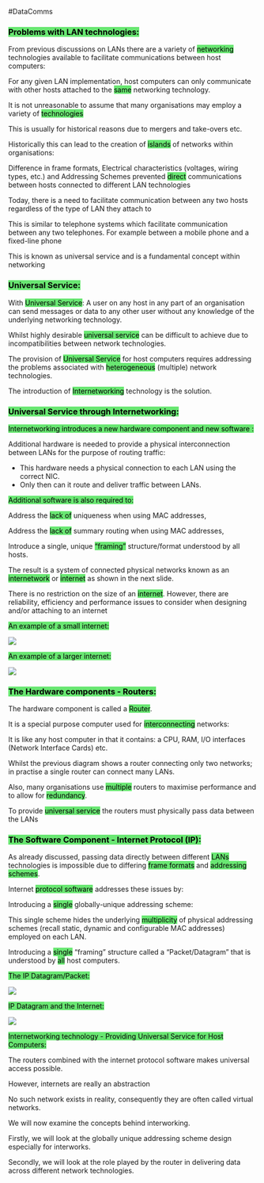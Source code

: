 #DataComms 
### <mark style="background:#69E772;">Problems with LAN technologies:</mark>

From previous discussions on LANs there are a variety of <mark style="background:#69E772;">networking</mark> technologies available to facilitate communications between host computers:

For any given LAN implementation, host computers can only communicate with other hosts attached to the <mark style="background:#69E772;">same</mark> networking technology.

It is not unreasonable to assume that many organisations may employ a variety of <mark style="background:#69E772;">technologies</mark>

This is usually for historical reasons due to mergers and take-overs etc.

Historically this can lead to the creation of <mark style="background:#69E772;">islands</mark> of networks within organisations:

Difference in frame formats, Electrical characteristics (voltages, wiring types, etc.) and Addressing Schemes prevented <mark style="background:#69E772;">direct</mark> communications between hosts connected to different LAN technologies

Today, there is a need to facilitate communication between any two hosts regardless of the type of LAN they attach to

This is similar to telephone systems which facilitate communication between any two telephones. For example between a mobile phone and a fixed-line phone

This is known as universal service and is a fundamental concept within networking

### <mark style="background:#69E772;">Universal Service:</mark>

With <mark style="background:#69E772;">Universal Service</mark>: A user on any host in any part of an organisation can send messages or data to any other user without any knowledge of the underlying networking technology.

Whilst highly desirable <mark style="background:#69E772;">universal service</mark> can be difficult to achieve due to incompatibilities between network technologies.

The provision of <mark style="background:#69E772;">Universal Service</mark> for host computers requires addressing the problems associated with <mark style="background:#69E772;">heterogeneous</mark> (multiple) network technologies.

The introduction of <mark style="background:#69E772;">Internetworking</mark> technology is the solution.

### <mark style="background:#69E772;">Universal Service through Internetworking:</mark>

<mark style="background:#69E772;">Internetworking introduces a new hardware component and new software :</mark>

Additional hardware is needed to provide a physical interconnection between LANs for the purpose of routing traffic:
- This hardware needs a physical connection to each LAN using the correct NIC.
- Only then can it route and deliver traffic between LANs.

<mark style="background:#69E772;">Additional software is also required to:</mark>

Address the <mark style="background:#69E772;">lack of</mark> uniqueness when using MAC addresses,

Address the <mark style="background:#69E772;">lack of</mark> summary routing when using MAC addresses,

Introduce a single, unique <mark style="background:#69E772;">“framing”</mark> structure/format understood by all hosts.

The result is a system of connected physical networks known as an <mark style="background:#69E772;">internetwork</mark> or <mark style="background:#69E772;">internet</mark> as shown in the next slide.

There is no restriction on the size of an <mark style="background:#69E772;">internet</mark>. However, there are reliability, efficiency and performance issues to consider when designing and/or attaching to an internet

<mark style="background:#69E772;">An example of a small internet:</mark>

![](https://i.imgur.com/4xDbPVW.png)


<mark style="background:#69E772;">An example of a larger internet:</mark>

![](https://i.imgur.com/QlxHL9t.png)

### <mark style="background:#69E772;">The Hardware components - Routers:</mark>

The hardware component is called a <mark style="background:#69E772;">Router</mark>.

It is a special purpose computer used for <mark style="background:#69E772;">interconnecting</mark> networks:

It is like any host computer in that it contains: a CPU, RAM, I/O interfaces (Network Interface Cards) etc.

Whilst the previous diagram shows a router connecting only two networks; in practise a single router can connect many LANs.

Also, many organisations use <mark style="background:#69E772;">multiple</mark> routers to maximise performance and to allow for <mark style="background:#69E772;">redundancy</mark>.

To provide <mark style="background:#69E772;">universal service</mark> the routers must physically pass data between the LANs

### <mark style="background:#69E772;">The Software Component - Internet Protocol (IP):</mark>

As already discussed, passing data directly between different <mark style="background:#69E772;">LANs</mark> technologies is impossible due to differing <mark style="background:#69E772;">frame formats</mark> and <mark style="background:#69E772;">addressing schemes</mark>.

Internet <mark style="background:#69E772;">protocol software</mark> addresses these issues by:

Introducing a <mark style="background:#69E772;">single</mark> globally-unique addressing scheme:

This single scheme hides the underlying <mark style="background:#69E772;">multiplicity</mark> of physical addressing schemes (recall static, dynamic and configurable MAC addresses) employed on each LAN.

Introducing a <mark style="background:#69E772;">single</mark> “framing” structure called a “Packet/Datagram” that is understood by <mark style="background:#69E772;">all</mark> host computers.

<mark style="background:#69E772;">The IP Datagram/Packet:</mark>

![](https://i.imgur.com/GCFErEZ.png)


<mark style="background:#69E772;">IP Datagram and the Internet:</mark>

![](https://i.imgur.com/xli1dgA.png)

<mark style="background:#69E772;">Internetworking technology - Providing Universal Service for Host Computers:</mark>

The routers combined with the internet protocol software makes universal access possible.

However, internets are really an abstraction

No such network exists in reality, consequently they are often called virtual networks.

We will now examine the concepts behind interworking.

Firstly, we will look at the globally unique addressing scheme design especially for interworks.

Secondly, we will look at the role played by the router in delivering data across different network technologies.
